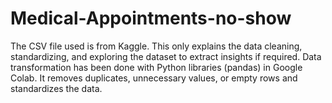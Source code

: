 # Medical-Appointments-no-show
The CSV file used is from Kaggle. This only explains the data cleaning, standardizing, and exploring the dataset to extract insights if required.
Data transformation has been done with Python libraries (pandas) in Google Colab.
It removes duplicates, unnecessary values, or empty rows and standardizes the data.
